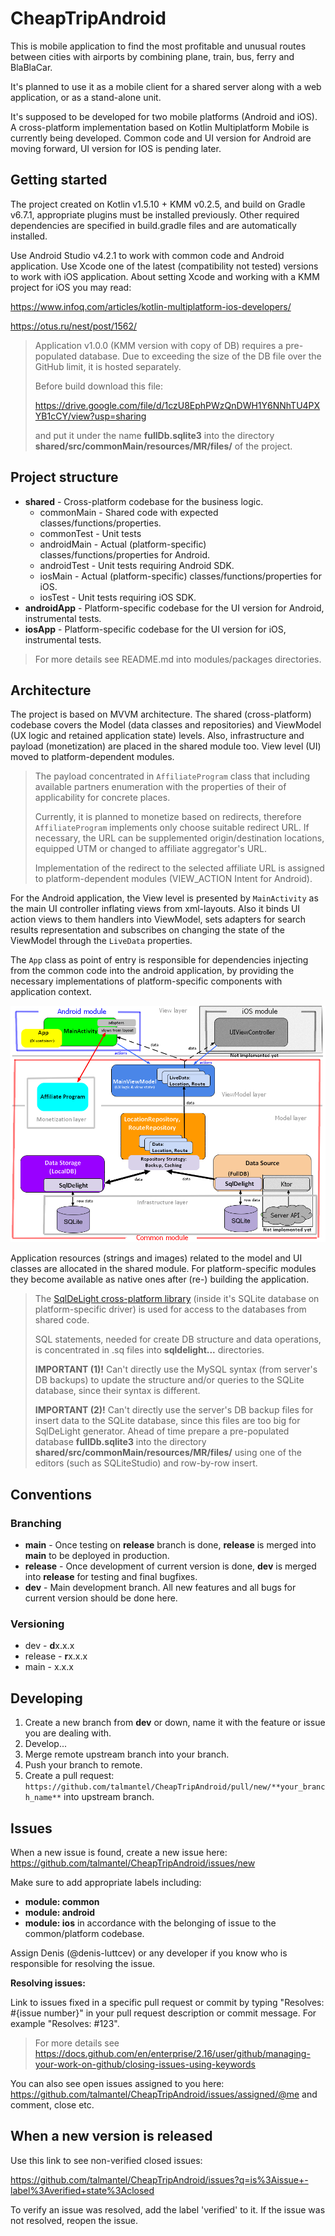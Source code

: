 # CheapTripAndroid

This is mobile application to find the most profitable and unusual routes between cities with
airports by combining plane, train, bus, ferry and BlaBlaCar.

It's planned to use it as a mobile client for a shared server along with a web application, or as
a stand-alone unit.

It's supposed to be developed for two mobile platforms (Android and iOS). A cross-platform
implementation based on Kotlin Multiplatform Mobile is currently being developed. Common code and
UI version for Android are moving forward, UI version for IOS is pending later.

## Getting started

The project created on Kotlin v1.5.10 + KMM v0.2.5, and build on Gradle v6.7.1, appropriate plugins
must be installed previously. Other required dependencies are specified in build.gradle files and
are automatically installed.

Use Android Studio v4.2.1 to work with common code and Android application. Use Xcode one of the
latest (compatibility not tested) versions to work with iOS application. About setting Xcode and
working with a KMM project for iOS you may read:

https://www.infoq.com/articles/kotlin-multiplatform-ios-developers/

https://otus.ru/nest/post/1562/

> Application v1.0.0 (KMM version with copy of DB) requires a pre-populated database.
Due to exceeding the size of the DB file over the GitHub limit, it is hosted separately. 
>
> Before build download this file:
>
> https://drive.google.com/file/d/1czU8EphPWzQnDWH1Y6NNhTU4PXYB1cCY/view?usp=sharing
>
> and put it under the name **fullDb.sqlite3** into the directory **shared/src/commonMain/resources/MR/files/**
of the project.

## Project structure

* **shared** - Cross-platform codebase for the business logic.
    * commonMain - Shared code with expected classes/functions/properties.
    * commonTest - Unit tests
    * androidMain - Actual (platform-specific) classes/functions/properties for Android.
    * androidTest - Unit tests requiring Android SDK.
    * iosMain - Actual (platform-specific) classes/functions/properties for iOS.
    * iosTest - Unit tests requiring iOS SDK.
* **androidApp** - Platform-specific codebase for the UI version for Android, instrumental tests.
* **iosApp** - Platform-specific codebase for the UI version for iOS, instrumental tests.

> For more details see README.md into modules/packages directories.

## Architecture

The project is based on MVVM architecture. The shared (cross-platform) codebase covers the Model
(data classes and repositories) and ViewModel (UX logic and retained application state) levels.
Also, infrastructure and payload (monetization) are placed in the shared module too.
View level (UI) moved to platform-dependent modules.

> The payload concentrated in `AffiliateProgram` class that including available partners enumeration
> with the properties of their of applicability for concrete places. 
>
> Currently, it is planned to monetize based on redirects, therefore `AffiliateProgram` implements
> only choose suitable redirect URL. If necessary, the URL can be supplemented origin/destination
> locations, equipped UTM or changed to affiliate aggregator's URL.
>
> Implementation of the redirect to the selected affiliate URL is assigned to platform-dependent
> modules (VIEW_ACTION Intent for Android).

For the Android application, the View level is presented by `MainActivity` as the main UI controller
inflating views from xml-layouts. Also it binds UI action views to them handlers into ViewModel,
sets adapters for search results representation and subscribes on changing the state of the
ViewModel through the `LiveData` properties.

The `App` class as point of entry is responsible for dependencies injecting from the common code
into the android application, by providing the necessary implementations of platform-specific
components with application context.

![](application_architecture_schema.png)

Application resources (strings and images) related to the model and UI classes are allocated in the
shared module. For platform-specific modules they become available as native ones after (re-) building
the application.

> The [SqlDeLight cross-platform library](https://cashapp.github.io/sqldelight/multiplatform_sqlite/)
> (inside it's SQLite database on platform-specific driver) is used for access to the databases
> from shared code.
>
> SQL statements, needed for create DB structure and data operations, is concentrated in .sq files
> into **sqldelight...** directories.
>
> **IMPORTANT (1)!** Can't directly use the MySQL syntax (from server's DB backups) to update the
> structure and/or queries to the SQLite database, since their syntax is different.
>
> **IMPORTANT (2)!** Can't directly use the server's DB backup files for insert data to the SQLite
> database, since this files are too big for SqlDeLight generator. Ahead of time prepare a
> pre-populated database **fullDb.sqlite3** into the directory **shared/src/commonMain/resources/MR/files/**
> using one of the editors (such as SQLiteStudio) and row-by-row insert.

## Conventions

### Branching

* **main** - Once testing on **release** branch is done, **release** is merged into **main** to be
deployed in production.
* **release** - Once development of current version is done, **dev** is merged into **release** for
testing and final bugfixes.
* **dev** - Main development branch. All new features and all bugs for current version should be
done here.

### Versioning

* dev - **d**x.x.x
* release - **r**x.x.x
* main - x.x.x

## Developing

1. Create a new branch from **dev** or down, name it with the feature or issue you are dealing with.
2. Develop...
3. Merge remote upstream branch into your branch.
4. Push your branch to remote.
5. Create a pull request:
`https://github.com/talmantel/CheapTripAndroid/pull/new/**your_branch_name**` into upstream branch.

## Issues

When a new issue is found, create a new issue here:
https://github.com/talmantel/CheapTripAndroid/issues/new

Make sure to add appropriate labels including:
* **module: common**
* **module: android**
* **module: ios**
in accordance with the belonging of issue to the common/platform codebase.

Assign Denis (@denis-luttcev) or any developer if you know who is responsible for resolving the issue.

**Resolving issues:**

Link to issues fixed in a specific pull request or commit by typing "Resolves: #{issue number}" in
your pull request description or commit message. For example "Resolves: #123".

> For more details see
> https://docs.github.com/en/enterprise/2.16/user/github/managing-your-work-on-github/closing-issues-using-keywords

You can also see open issues assigned to you here:
https://github.com/talmantel/CheapTripAndroid/issues/assigned/@me and comment, close etc.

## When a new version is released

Use this link to see non-verified closed issues:

https://github.com/talmantel/CheapTripAndroid/issues?q=is%3Aissue+-label%3Averified+state%3Aclosed

To verify an issue was resolved, add the label 'verified' to it. If the issue was not resolved,
reopen the issue.